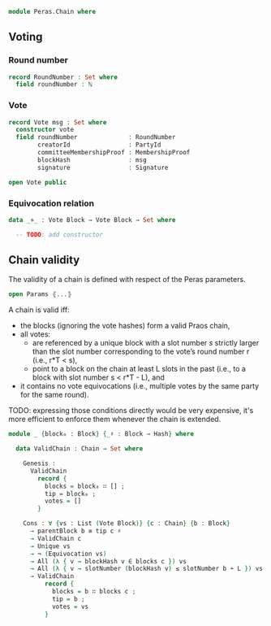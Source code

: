```agda
module Peras.Chain where
```

<!--
```agda
open import Agda.Builtin.Word
open import Data.Bool using (_∧_)
open import Data.Nat using (ℕ)
open import Level
open import Data.Tree.AVL.Sets renaming (⟨Set⟩ to set) hiding (foldr)
open import Relation.Binary using (StrictTotalOrder)

open import Peras.Crypto
open import Peras.Block hiding (ByteString; emptyBS)
open import Peras.Params

open import Haskell.Prelude
```
-->

## Voting

### Round number

```agda
record RoundNumber : Set where
  field roundNumber : ℕ
```

### Vote

```agda
record Vote msg : Set where
  constructor vote
  field roundNumber              : RoundNumber
        creatorId                : PartyId
        committeeMembershipProof : MembershipProof
        blockHash                : msg
        signature                : Signature

open Vote public
```

<!--
```agda
{-# COMPILE AGDA2HS Vote #-}
```
-->

<!--
```agda
{-
toSignable : ∀{msg} → Vote msg -> ByteString
toSignable _ = emptyBS -- const ""
-}

{-
postulate
  makeVote : ∀{msg} → RoundNumber -> PartyId -> msg -> Vote msg
-}
```
-->

### Equivocation relation

```agda
data _∻_ : Vote Block → Vote Block → Set where

  -- TODO: add constructor
```
<!--
```agda
-- | A vote is valid if the committee-membership proof and the signature are valid.
{-
isValid : ∀{msg} → Vote msg -> Bool
isValid v@(vote _ (MkPartyId vkey) committeeMembershipProof _ signature) =
  isCommitteeMember vkey committeeMembershipProof
    ∧ verify vkey signature (toSignable v)
-}
```

### Chain

 * The tip of this chain, must be a member of `blocks`
 * The set of "pending" votes, eg. which have not been included in a `Block`.

```agda
record Chain : Set where
  constructor MkChain
  field blocks : List Block
        tip : Block
        votes : List (Vote Block)

open Chain public
```

<!--
```agda
{-# COMPILE AGDA2HS Chain deriving (Eq) #-}
```
-->

## Chain validity

<!--
```agda
open import Data.List.Relation.Unary.Unique.Propositional {A = Vote Block}
open import Data.List.Relation.Unary.AllPairs.Core _∻_ renaming (AllPairs to Equivocation)
open import Relation.Nullary.Negation using (¬_)

open Block

open import Data.Nat using (_≤_; _∸_)
open import Data.List.Membership.Propositional using (_∈_)
```
-->
The validity of a chain is defined with respect of the Peras parameters.
```agda
open Params ⦃...⦄
```
A chain is valid iff:
  * the blocks (ignoring the vote hashes) form a valid Praos chain,
  * all votes:
    * are referenced by a unique block with a slot number $s$
      strictly larger than the slot number corresponding to the
      vote’s round number r (i.e., r*T < s),
    * point to a block on the chain at least L slots in the past
      (i.e., to a block with slot number s < r*T - L), and
  * it contains no vote equivocations (i.e., multiple votes by the
    same party for the same round).

TODO: expressing those conditions directly would be very expensive,
it's more efficient to enforce them whenever the chain is extended.

```agda
module _ {block₀ : Block} {_♯ : Block → Hash} where

  data ValidChain : Chain → Set where

    Genesis :
      ValidChain
        record {
          blocks = block₀ ∷ [] ;
          tip = block₀ ;
          votes = []
        }

    Cons : ∀ {vs : List (Vote Block)} {c : Chain} {b : Block}
      → parentBlock b ≡ tip c ♯
      → ValidChain c
      → Unique vs
      → ¬ (Equivocation vs)
      → All (λ { v → blockHash v ∈ blocks c }) vs
      → All (λ { v → slotNumber (blockHash v) ≤ slotNumber b ∸ L }) vs
      → ValidChain
          record {
            blocks = b ∷ blocks c ;
            tip = b ;
            votes = vs
          }
```
<!--
```agda
{-
-- | `foldl` does not exist in `Haskell.Prelude` so let's roll our own
-- but let's make it total.
foldl1Maybe : ∀ {a : Set} -> (a -> a -> a) -> List a -> Maybe a
foldl1Maybe f xs =
  foldl (λ m y -> Just (case m of λ where
                             Nothing -> y
                             (Just x)  -> f x y))
        Nothing xs

{-# COMPILE AGDA2HS foldl1Maybe #-}
-}
{-
  Module arguments are translated as explicit foralls in by Agda2hs, check
  https://github.com/agda/agda2hs/blob/master/test/ScopedTypeVariables.agda
-}
{-
module ChainOps {t : Set} ⦃ isEqt : Eq t ⦄ where

  -- | View of a `Chain` as a mere `List` of blocks.
  asList : (c : Chain t) -> List (Block t)
  asList Genesis = []
  asList (Cons x c) = x ∷ (asList c)

  {-# COMPILE AGDA2HS asList #-}

  -- | View of a `List` of blocks as a `Chain` anchored in `Genesis`.
  asChain : (blocks : List (Block t)) -> Chain t
  asChain [] = Genesis
  asChain (x ∷ bs) = Cons x (asChain bs)

  {-# COMPILE AGDA2HS asChain #-}

  prefix : List (Block t) -> List (Block t) -> List (Block t) -> List (Block t)
  prefix acc (x ∷ xs) (y ∷ ys) =
    if x == y
     then prefix (x ∷ acc) xs ys
     else reverse acc
  prefix acc _ _ = reverse acc

  {-# COMPILE AGDA2HS prefix #-}

  commonPrefix : List (Chain t) -> Chain t
  commonPrefix chains =
    case listPrefix of λ where
       Nothing -> Genesis
       (Just bs) -> asChain (reverse bs)
     where
       listPrefix : Maybe (List (Block t))
       listPrefix = foldl1Maybe (prefix []) (map (λ l -> reverse (asList l)) chains)

  {-# COMPILE AGDA2HS commonPrefix #-}

-- I wish I could prove that and translate it to a QC property in Haskell :)
-- commonPrefixEq : {t : Set } -> ⦃ eqt : Eq t ⦄ -> (c₁ c₂ : Chain t) -> (c₁ ≡ c₂) -> (commonPrefix (c₁ ∷ c₂ ∷ []) ≡ c₁)
-- commonPrefixEq = {!!}
-}

{-
postulate
  verifyLeadershipProof : Block → Bool

  properlyLinked : Chain → Bool
  decreasingSlots : Chain → Bool
-}

{-
correctBlocks : Chain → Bool
correctBlocks (MkChain blocks _ _) =
  let bs = toList BlockO blocks
  in all verifyLeadershipProof bs
-}
```
-->
